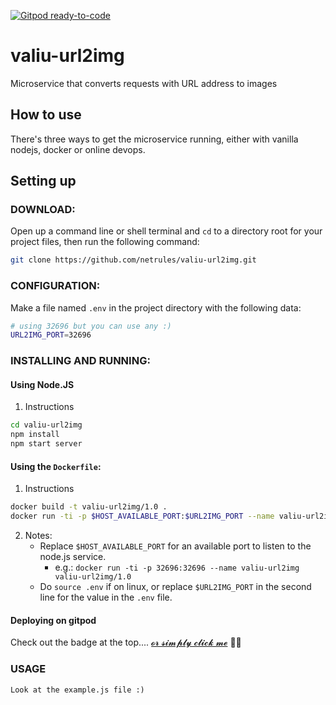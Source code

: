 [![Gitpod ready-to-code](https://img.shields.io/badge/Gitpod-ready--to--code-blue?logo=gitpod)](https://gitpod.io/#https://github.com/netrules/valiu-url2img)

# valiu-url2img
Microservice that converts requests with URL address to images

## How to use
There's three ways to get the microservice running, either with vanilla nodejs, docker or online devops.

## Setting up

### DOWNLOAD:
Open up a command line or shell terminal and `cd` to a directory root for your project files, then run the following command:
```sh
git clone https://github.com/netrules/valiu-url2img.git
```

### CONFIGURATION:
Make a file named `.env` in the project directory with the following data:
```sh
# using 32696 but you can use any :)
URL2IMG_PORT=32696
```

### INSTALLING AND RUNNING:

#### Using Node.JS

1. Instructions

```sh
cd valiu-url2img
npm install
npm start server
```

#### Using the `Dockerfile`:

1. Instructions
```sh
docker build -t valiu-url2img/1.0 .
docker run -ti -p $HOST_AVAILABLE_PORT:$URL2IMG_PORT --name valiu-url2img valiu-url2img/1.0
```
2. Notes:
    - Replace `$HOST_AVAILABLE_PORT` for an available port to listen to the node.js service.
        - e.g.: `docker run -ti -p 32696:32696 --name valiu-url2img valiu-url2img/1.0`
    - Do `source .env` if on linux, or replace `$URL2IMG_PORT` in the second line for the value in the `.env` file.

#### Deploying on gitpod
Check out the badge at the top.... [𝓸𝓻 𝓼𝓲𝓶𝓹𝓵𝔂 𝓬𝓵𝓲𝓬𝓴 𝓶𝓮](https://gitpod.io/#https://github.com/netrules/valiu-url2img) 💩🤓


### USAGE
    Look at the example.js file :)
